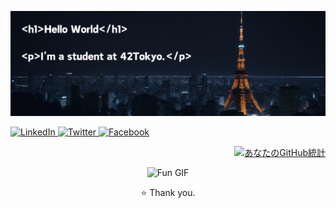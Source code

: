 <!-- ヘッダー画像やバナー -->
<p align="center">
  <img src="./githubHelloWorld.png" alt="ヘッダー画像">
</p>

<!-- ソーシャルメディアのバッジ -->
<p align="left">
  <!-- LinkedIn -->
  <a href="https://www.linkedin.com/in/imaikosuke/">
    <img alt="LinkedIn" src="https://img.shields.io/badge/LinkedIn-black?style=flat&logo=linkedin&logoColor=white">
  </a>
  <!-- Twitter -->
  <a href="https://twitter.com/imai_code">
    <img alt="Twitter" src="https://img.shields.io/badge/X(Twitter)-black?style=flat&logo=twitter&logoColor=white">
  </a>
  <!-- Facebook -->
  <a href="https://www.facebook.com/profile.php?id=61553206050572">
    <img alt="Facebook" src="https://img.shields.io/badge/Facebook-black?style=flat&logo=facebook&logoColor=white">
  </a>
</p>

<!-- GitHubの統計 -->
<p align="right">
  <a href="https://github.com/imaikosuke">
    <img src="https://github-readme-stats.vercel.app/api?username=imaikosuke&show_icons=true&theme=vue" alt="あなたのGitHub統計">
  </a>
</p>

<!-- フッター -->
<p align="center">
  <!-- GIFや画像などで装飾が可能 -->
  <img src="path_to_your_fun_gif.gif" width="50%" alt="Fun GIF">
</p>

<!-- 最後に、フッターとして感謝のメッセージなどを -->
<p align="center">⭐️ Thank you.</p>
